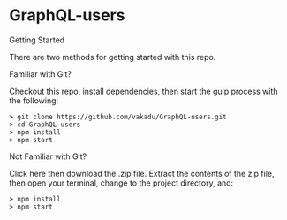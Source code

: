 # GraphQL-users

Getting Started

There are two methods for getting started with this repo.

Familiar with Git?

Checkout this repo, install dependencies, then start the gulp process with the following:

```
> git clone https://github.com/vakadu/GraphQL-users.git
> cd GraphQL-users
> npm install
> npm start
```

Not Familiar with Git?

Click here then download the .zip file. Extract the contents of the zip file, then open your terminal, change to the project directory, and:

```
> npm install
> npm start
```
